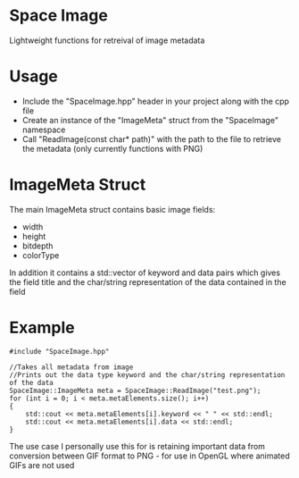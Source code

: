 # Space Image
Lightweight functions for retreival of image metadata

# Usage
- Include the "SpaceImage.hpp" header in your project along with the cpp file
- Create an instance of the "ImageMeta" struct from the "SpaceImage" namespace
- Call "ReadImage(const char* path)" with the path to the file to retrieve the metadata (only currently functions with PNG)

# ImageMeta Struct
The main ImageMeta struct contains basic image fields:
- width
- height
- bitdepth
- colorType

In addition it contains a std::vector of keyword and data pairs which gives the field title and the char/string representation of the data contained in the field

# Example
```
#include "SpaceImage.hpp"

//Takes all metadata from image
//Prints out the data type keyword and the char/string representation of the data
SpaceImage::ImageMeta meta = SpaceImage::ReadImage("test.png");
for (int i = 0; i < meta.metaElements.size(); i++)
{
    std::cout << meta.metaElements[i].keyword << " " << std::endl;
    std::cout << meta.metaElements[i].data << std::endl;
}
```
The use case I personally use this for is retaining important data from conversion between GIF format to PNG - for use in OpenGL where animated GIFs are not used

